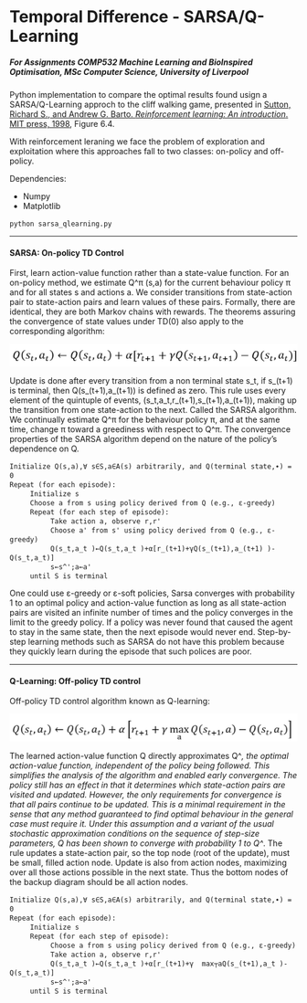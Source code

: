 # Temporal Difference - SARSA/Q-Learning
##### For Assignments COMP532 Machine Learning and BioInspired Optimisation, MSc Computer Science, University of Liverpool 
Python implementation to compare the optimal results found usign a SARSA/Q-Learning approch to the
cliff walking game, presented in [Sutton, Richard S., and Andrew G. Barto. *Reinforcement learning: An introduction*. MIT press, 1998](http://incompleteideas.net/book/bookdraft2017nov5.pdf), Figure 6.4.

With reinforcement leraning we face the problem of exploration and exploitation where this approaches fall to two classes: on-policy and off-policy.

Dependencies:
* Numpy
* Matplotlib
```
python sarsa_qlearning.py
```

___
#### SARSA: On-policy TD Control
First, learn action-value function rather than a state-value function. For an on-policy method, we estimate Q^π (s,a) for the current behaviour policy π and for all states s and actions a. 
We consider transitions from state-action pair to state-action pairs and learn values of these pairs. 
Formally, there are identical, they are both Markov chains with rewards. 
The theorems assuring the convergence of state values under TD(0) also apply to the corresponding algorithm:

![alt text](https://github.com/SirTune/temporal_difference/blob/master/image/sarsa.png "SARSA")

Update is done after every transition from a non terminal state s_t, if s_(t+1) is terminal, then Q(s_(t+1),a_(t+1)) is defined as zero.
This rule uses every element of the quintuple of events, (s_t,a_t,r_(t+1),s_(t+1),a_(t+1)), making up the transition from one state-action to the next. 
Called the SARSA algorithm.
We continually estimate Q^π for the behaviour policy π, and at the same time, change π toward a greediness with respect to Q^π. The convergence properties of the SARSA algorithm depend on the nature of the policy’s dependence on Q.

```
Initialize Q(s,a),∀ s∈S,a∈A(s) arbitrarily, and Q(terminal state,∙) = 0
Repeat (for each episode):
     Initialize s
     Choose a from s using policy derived from Q (e.g., ε-greedy)
     Repeat (for each step of episode):
          Take action a, observe r,r'
          Choose a' from s' using policy derived from Q (e.g., ε-greedy)
          Q(s_t,a_t )←Q(s_t,a_t )+α[r_(t+1)+γQ(s_(t+1),a_(t+1) )-Q(s_t,a_t)]
          s←s^';a←a'
     until S is terminal
```
One could use ε-greedy or ε-soft policies, Sarsa converges with probability 1 to an optimal policy and action-value function as long as all state-action pairs are visited an infinite number of times and the policy converges in the limit to the greedy policy.
If a policy was never found that caused the agent to stay in the same state, then the next episode would never end. Step-by-step learning methods such as SARSA do not have this problem because they quickly learn during the episode that such polices are poor.


___
#### Q-Learning: Off-policy TD control
Off-policy TD control algorithm known as Q-learning:

![alt text](https://github.com/SirTune/temporal_difference/blob/master/image/qlearning.png "Q-Learning")


The learned action-value function Q directly approximates Q^*, the optimal action-value function, independent of the policy being followed. This simplifies the analysis of the algorithm and enabled early convergence. The policy still has an effect in that it determines which state-action pairs are visited and updated. However, the only requirements for convergence is that all pairs continue to be updated. 
This is a minimal requirement in the sense that any method guaranteed to find optimal behaviour in the general case must require it. Under this assumption and a variant of the usual stochastic approximation conditions on the sequence of step-size parameters, Q has been shown to converge with probability 1 to Q^*.
The rule updates a state-action pair, so the top node (root of the update), must be small, filled action node. Update is also from action nodes, maximizing over all those actions possible in the next state. Thus the bottom nodes of the backup diagram should be all action nodes. 
```
Initialize Q(s,a),∀ s∈S,a∈A(s) arbitrarily, and Q(terminal state,∙) = 0
Repeat (for each episode):
     Initialize s
     Repeat (for each step of episode):
          Choose a from s using policy derived from Q (e.g., ε-greedy)
          Take action a, observe r,r'
          Q(s_t,a_t )←Q(s_t,a_t )+α[r_(t+1)+γ  max┬a⁡Q(s_(t+1),a_t )-Q(s_t,a_t)]
          s←s^';a←a'
     until S is terminal
```
